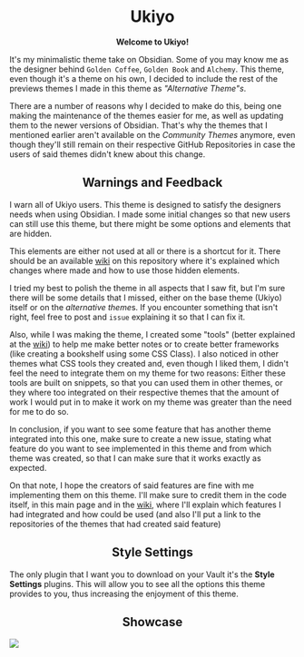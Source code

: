 <h1 align=center>Ukiyo</h1>

<div align=center><b>Welcome to Ukiyo!</b></div>

It's my minimalistic theme take on Obsidian. Some of you may know me as the designer behind `Golden Coffee`, `Golden Book` and `Alchemy`. This theme, even though it's a theme on his own, I decided to include the rest of the previews themes I made in this theme as *"Alternative Theme"s*.

There are a number of reasons why I decided to make do this, being one making the maintenance of the themes easier for me, as well as updating them to the newer versions of Obsidian. That's why the themes that I mentioned earlier aren't available on the *Community Themes* anymore, even though they'll still remain on their respective GitHub Repositories in case the users of said themes didn't knew about this change.

<h2 align=center>Warnings and Feedback</h2>
	
I warn all of Ukiyo users. This theme is designed to satisfy the designers needs when using Obsidian. I made some initial changes so that new users can still use this theme, but there might be some options and elements that are hidden. 

This elements are either not used at all or there is a shortcut for it. There should be an available [wiki](https://kinmury.github.io/obsidian-ukiyo/) on this repository where it's explained which changes where made and how to use those hidden elements.

I tried my best to polish the theme in all aspects that I saw fit, but I'm sure there will be some details that I missed, either on the base theme (Ukiyo) itself or on the *alternative theme*s. If you encounter something that isn't right, feel free to post and `issue` explaining it so that I can fix it.

Also, while I was making the theme, I created some "tools" (better explained at the [wiki](https://kinmury.github.io/obsidian-ukiyo/)) to help me make better notes or to create better frameworks (like creating a bookshelf using some CSS Class). I also noticed in other themes what CSS tools they created and, even though I liked them, I didn't feel the need to integrate them on my theme for two reasons: Either these tools are built on snippets, so that you can used them in other themes, or they where too integrated on their respective themes that the amount of work I would put in to make it work on my theme was greater than the need for me to do so.

In conclusion, if you want to see some feature that has another theme integrated into this one, make sure to create a new issue, stating what feature do you want to see implemented in this theme and from which theme was created, so that I can make sure that it works exactly as expected.

On that note, I hope the creators of said features are fine with me implementing them on this theme. I'll make sure to credit them in the code itself, in this main page and in the [wiki](https://kinmury.github.io/obsidian-ukiyo/), where I'll explain which features I had integrated and how could be used (and also I'll put a link to the repositories of the themes that had created said feature)

<h2 align=center>Style Settings</h2>

The only plugin that I want you to download on your Vault it's the **Style Settings** plugins. This will allow you to see all the options this theme provides to you, thus increasing the enjoyment of this theme.

<h2 align=center>Showcase</h2>

![](https://github.com/kinmury/Ukiyo/blob/main/Showcase.png)
